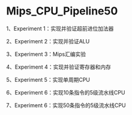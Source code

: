 # Mips_CPU_Pipeline50

1、Experiment 1：实现并验证超前进位加法器

2、Experiment 2：实现并验证ALU

3、Experiment 3：Mips汇编实验

4、Experiment 4：实现并验证寄存器和内存

5、Experiment 5：实现单周期CPU

6、Experiment 6：实现10条指令的5级流水线CPU

7、Experiment 6：实现50条指令的5级流水线CPU